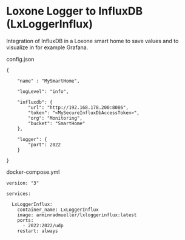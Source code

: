 # Loxone Logger to InfluxDB (LxLoggerInflux)

Integration of InfluxDB in a Loxone smart home to save values and to visualize in for example Grafana.

config.json
```
{

    "name" : "MySmartHome",

    "logLevel": "info",
    
    "influxdb": {
        "url": "http://192.168.178.200:8086",
        "token": "<MySecureInfluxDbAccessToken>",
        "org": "Monitoring",
        "bucket": "SmartHome"
    },

    "logger": {
        "port": 2022
    }

}
```

docker-compose.yml
```
version: "3"

services:

  LxLoggerInflux:
    container_name: LxLoggerInflux
    image: arminradmueller/lxloggerinflux:latest
    ports:
      - 2022:2022/udp
    restart: always
```
